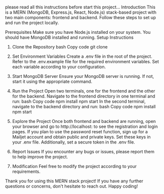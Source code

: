 please read all this instructions before start this project...
Introduction
This is a MERN (MongoDB, Express.js, React, Node.js) stack-based project with two main components: frontend and backend. Follow these steps to set up and run the project locally.

Prerequisites
Make sure you have Node.js installed on your system.
You should have MongoDB installed and running.
Setup Instructions
1. Clone the Repository
bash
Copy code
git clone <repository-url>
2. Set Environment Variables
Create a .env file in the root of the project.
Refer to the .env.example file for the required environment variables.
Set each variable according to your configuration.
3. Start MongoDB Server
Ensure your MongoDB server is running. If not, start it using the appropriate command.

4. Run the Project
Open two terminals, one for the frontend and the other for the backend.
Navigate to the frontend directory in one terminal and run:
bash
Copy code
npm install
npm start
In the second terminal, navigate to the backend directory and run:
bash
Copy code
npm install
npm start
5. Explore the Project
Once both frontend and backend are running, open your browser and go to http://localhost:<frontend-port> to see the registration and login pages.
If you plan to use the password reset function, sign up for a Mailjet account and obtain public and private keys. Set these keys in your .env file.
Additionally, set a secure token in the .env file.
6. Report Issues
If you encounter any bugs or issues, please report them to help improve the project.

7. Modification
Feel free to modify the project according to your requirements.

Thank you for using this MERN stack project! If you have any further questions or concerns, don't hesitate to reach out. Happy coding!
